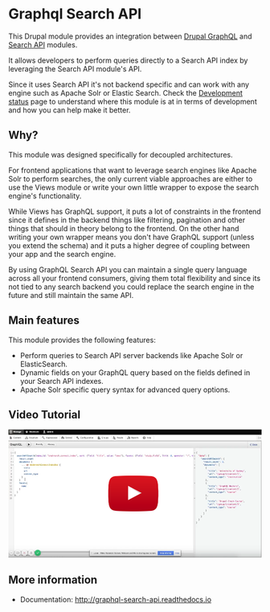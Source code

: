 # Graphql Search API

This Drupal module provides an integration between [Drupal GraphQL](https://github.com/drupal-graphql/graphql) and 
[Search API](https://www.drupal.org/project/search_api) modules.

It allows developers to perform queries directly to a Search API index by leveraging the Search API module's API.

Since it uses Search API it's not backend specific and can work with any engine such as Apache Solr or Elastic Search. 
Check the [Development status](http://graphql-search-api.readthedocs.io/en/latest/development-status/) page to understand where this module is at in terms of development 
and how you can help make it better.

## Why? 

This module was designed specifically for decoupled architectures.

For frontend applications that want to leverage search engines like Apache Solr to perform searches, the only current 
viable approaches are either to use the Views module or write your own little wrapper to expose the search engine's 
functionality.

While Views has GraphQL support, it puts a lot of constraints in the frontend since it defines in the backend things like 
filtering, pagination and other things that should in theory belong to the frontend. On the other hand writing your own 
wrapper means you don't have GraphQL support (unless you extend the schema) and it puts a higher degree of coupling 
between your app and the search engine.

By using GraphQL Search API you can maintain a single query language across all your frontend consumers, giving them 
total flexibility and since its not tied to any search backend you could replace the search engine in the future and 
still maintain the same API.

## Main features

This module provides the following features:

* Perform queries to Search API server backends like Apache Solr or ElasticSearch.
* Dynamic fields on your GraphQL query based on the fields defined in your Search API indexes.
* Apache Solr specific query syntax for advanced query options.

## Video Tutorial
[![Video tutorial](docs/images/video_tutorial.png)](http://www.youtube.com/watch?v=FbCkWaOuDB8)


## More information

* Documentation: http://graphql-search-api.readthedocs.io
